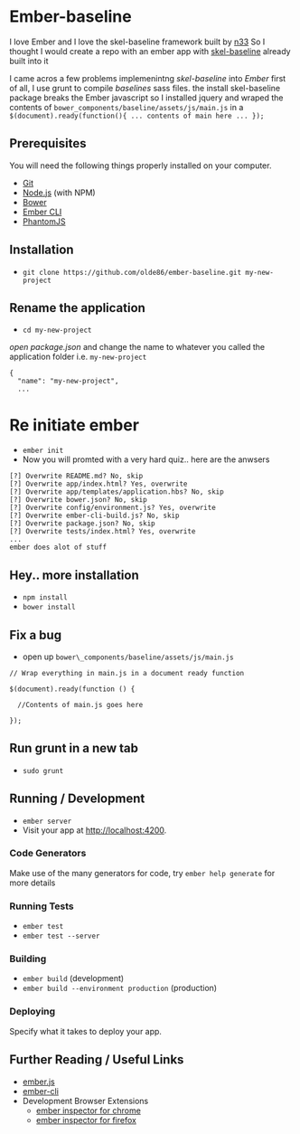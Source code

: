 # Ember-baseline

I love Ember and I love the skel-baseline framework built by [n33](https://github.com/n33)
So I thought I would create a repo with an ember app with [skel-baseline](https://github.com/n33/skel-baseline) already built into it

I came acros a few problems implemenintng *skel-baseline* into *Ember* first of all, I use grunt to compile *baselines* sass files.
the install skel-baseline package breaks the Ember javascript so I installed jquery and wraped the contents of `bower_components/baseline/assets/js/main.js` in a `$(document).ready(function(){ ... contents of main here ... });`

## Prerequisites

You will need the following things properly installed on your computer.

* [Git](http://git-scm.com/)
* [Node.js](http://nodejs.org/) (with NPM)
* [Bower](http://bower.io/)
* [Ember CLI](http://www.ember-cli.com/)
* [PhantomJS](http://phantomjs.org/)

## Installation

* `git clone https://github.com/olde86/ember-baseline.git my-new-project`

## Rename the application
* `cd my-new-project`

*open package.json*
and change the name to whatever you called the application folder i.e. `my-new-project`
```
{
  "name": "my-new-project",
  ...
```

# Re initiate ember
* `ember init`
* Now you will promted with a very hard quiz.. here are the anwsers
```
[?] Overwrite README.md? No, skip
[?] Overwrite app/index.html? Yes, overwrite
[?] Overwrite app/templates/application.hbs? No, skip
[?] Overwrite bower.json? No, skip
[?] Overwrite config/environment.js? Yes, overwrite
[?] Overwrite ember-cli-build.js? No, skip
[?] Overwrite package.json? No, skip
[?] Overwrite tests/index.html? Yes, overwrite
...
ember does alot of stuff
```

## Hey.. more installation
* `npm install`
* `bower install`

## Fix a bug
* open up `bower\_components/baseline/assets/js/main.js`
```
// Wrap everything in main.js in a document ready function

$(document).ready(function () {

  //Contents of main.js goes here

});

```

## Run grunt in a new tab
* `sudo grunt`

## Running / Development

* `ember server`
* Visit your app at [http://localhost:4200](http://localhost:4200).

### Code Generators

Make use of the many generators for code, try `ember help generate` for more details

### Running Tests

* `ember test`
* `ember test --server`

### Building

* `ember build` (development)
* `ember build --environment production` (production)

### Deploying

Specify what it takes to deploy your app.

## Further Reading / Useful Links

* [ember.js](http://emberjs.com/)
* [ember-cli](http://www.ember-cli.com/)
* Development Browser Extensions
  * [ember inspector for chrome](https://chrome.google.com/webstore/detail/ember-inspector/bmdblncegkenkacieihfhpjfppoconhi)
  * [ember inspector for firefox](https://addons.mozilla.org/en-US/firefox/addon/ember-inspector/)

